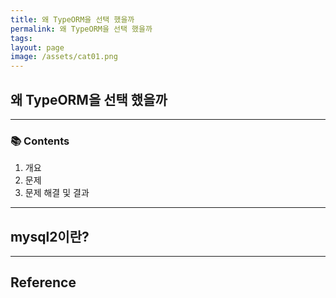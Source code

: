 ```yaml
---
title: 왜 TypeORM을 선택 했을까
permalink: 왜 TypeORM을 선택 했을까
tags: 
layout: page
image: /assets/cat01.png
---
```


## 왜 TypeORM을 선택 했을까

---

### 📚 Contents

1. 개요
2. 문제
3. 문제 해결 및 결과

---

## mysql2이란?

---

## Reference
